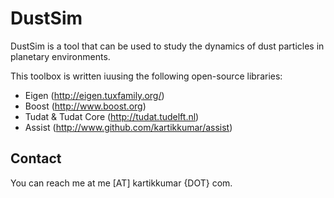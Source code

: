 DustSim
===================

DustSim is a tool that can be used to study the dynamics of dust particles in planetary environments.

This toolbox is written iuusing the following open-source libraries:

- Eigen (http://eigen.tuxfamily.org/)
- Boost (http://www.boost.org)
- Tudat & Tudat Core (http://tudat.tudelft.nl)
- Assist (http://www.github.com/kartikkumar/assist)


Contact
-------------------

You can reach me at me [AT] kartikkumar {DOT} com.
